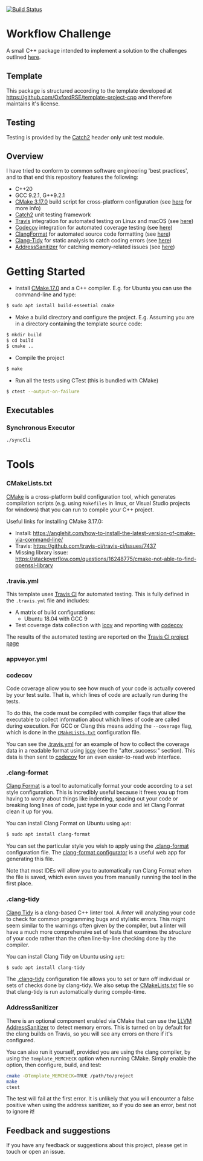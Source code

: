 [![Build Status](https://travis-ci.com/TimGuite/workflow_challenge.svg?branch=master)](https://travis-ci.com/TimGuite/workflow_challenge)

# Workflow Challenge

A small C++ package intended to implement a solution to the challenges outlined [here](CHALLENGE.md).

## Template

This package is structured according to the template developed at https://github.com/OxfordRSE/template-project-cpp and therefore maintains it's license.

## Testing

Testing is provided by the [Catch2](https://github.com/catchorg/Catch2/blob/master/single_include/catch2/catch.hpp) header only unit test module.

## Overview

I have tried to conform to common software engineering 'best practices', and to that end this repository features the following:

- C++20
- GCC 9.2.1, G++9.2.1
- [CMake 3.17.0](https://cmake.org/) build script for cross-platform configuration (see 
  [here](#cmakeliststxt) for more info)
- [Catch2](https://github.com/catchorg/Catch2) unit testing framework
- [Travis](https://travis-ci.org/) integration for automated testing on Linux 
  and macOS (see [here](travis.yml))
- [Codecov](https://codecov.io/) integration for automated coverage testing (see 
  [here](#codecov))
- [ClangFormat](https://clang.llvm.org/docs/ClangFormat.html) for automated 
  source code formatting (see [here](#clang-format))
- [Clang-Tidy](http://clang.llvm.org/extra/clang-tidy/) for static analysis to 
  catch coding errors (see [here](#clang-tidy))
- [AddressSanitizer](https://clang.llvm.org/docs/AddressSanitizer.html) for 
  catching memory-related issues (see [here](#addresssanitizer))

# Getting Started

- Install [CMake.17.0](https://cmake.org/download/) and a C++ compiler. E.g. for 
  Ubuntu you can use the command-line and type:

```bash
$ sudo apt install build-essential cmake
```

- Make a build directory and configure the project. E.g. Assuming you are in a 
  directory containing the template source code:

```bash
$ mkdir build
$ cd build
$ cmake ..
```

- Compile the project

```bash
$ make
```

- Run all the tests using CTest (this is bundled with CMake)

```bash
$ ctest --output-on-failure
```

## Executables

### Synchronous Executor

```bash
./syncCli
```

# Tools

### CMakeLists.txt

[CMake](https://cmake.org/) is a cross-platform build configuration tool, which 
generates compilation scripts (e.g. using `Makefiles` in linux, or Visual Studio 
projects for windows) that you can run to compile your C++ project.

Useful links for installing CMake 3.17.0:

- Install:  https://anglehit.com/how-to-install-the-latest-version-of-cmake-via-command-line/
- Travis: https://github.com/travis-ci/travis-ci/issues/7437
- Missing library issue: https://stackoverflow.com/questions/16248775/cmake-not-able-to-find-openssl-library

### .travis.yml

This template uses [Travis CI](https://docs.travis-ci.com/) for automated 
testing. This is fully defined in the `.travis.yml` file and includes:

- A matrix of build configurations: 
    - Ubuntu 18.04 with GCC 9
- Test coverage data collection with 
  [lcov](http://ltp.sourceforge.net/coverage/lcov.php) and reporting with 
  [codecov](https://codecov.io/) 

The results of the automated testing are reported on the [Travis CI project 
page](https://travis-ci.org/OxfordRSE/template-project-cpp)
  
### appveyor.yml

### codecov

Code coverage allow you to see how much of your code is actually covered by your 
test suite. That is, which lines of code are actually run during the tests. 

To do this, the code must be compiled with compiler flags that allow the 
executable to collect information about which lines of code are called during 
execution. For GCC or Clang this means adding the `--coverage` flag, which is 
done in the 
[`CMakeLists.txt`](https://github.com/OxfordRSE/template-project-cpp/blob/master/CMakeLists.txt) 
configuration file.

You can see the 
[.travis.yml](https://github.com/OxfordRSE/template-project-cpp/blob/master/.travis.yml) 
for an example of how to collect the coverage data in a readable format using 
[lcov](http://ltp.sourceforge.net/coverage/lcov.php) (see the "after_success:" 
section). This data is then sent to 
[codecov](https://codecov.io/gh/OxfordRSE/template-project-cpp) for an even 
easier-to-read web interface.

### .clang-format

[Clang Format](https://clang.llvm.org/docs/ClangFormat.html) is a tool to 
automatically format your code according to a set style configuration. This is 
incredibly useful because it frees you up from having to worry about things like 
indenting, spacing out your code or breaking long lines of code, just type in 
your code and let Clang Format clean it up for you.

You can install Clang Format on Ubuntu using `apt`:

```bash
$ sudo apt install clang-format
```

You can set the particular style you wish to apply using the 
[.clang-format](https://github.com/OxfordRSE/template-project-cpp/blob/master/.clang-format) 
configuration file. The [clang-format 
configurator](https://zed0.co.uk/clang-format-configurator/) is a useful web app 
for generating this file.

Note that most IDEs will allow you to automatically run Clang Format when the 
file is saved, which even saves you from manually running the tool in the first 
place.

### .clang-tidy

[Clang Tidy](http://clang.llvm.org/extra/clang-tidy/) is a clang-based C++ 
linter tool. A *linter* will analyzing your code to check for common programming 
bugs and stylistic errors. This might seem similar to the warnings often given 
by the compiler, but a linter will have a much more comprehensive set of tests 
that examines the *structure* of your code rather than the often line-by-line 
checking done by the compiler.  

You can install Clang Tidy on Ubuntu using `apt`:

```bash
$ sudo apt install clang-tidy
```

The 
[.clang-tidy](https://github.com/OxfordRSE/template-project-cpp/blob/master/.clang-tidy) 
configuration file allows you to set or turn off individual or sets of checks 
done by clang-tidy. We also setup the 
[CMakeLists.txt](https://github.com/OxfordRSE/template-project-cpp/blob/master/CMakeLists.txt) 
file so that clang-tidy is run automatically during compile-time.

### AddressSanitizer

There is an optional component enabled via CMake that can use the [LLVM AddressSanitizer](https://clang.llvm.org/docs/AddressSanitizer.html) to detect memory errors.
This is turned on by default for the clang builds on Travis, so you will see any errors on there if it's configured.

You can also run it yourself, provided you are using the clang compiler, by using the `Template_MEMCHECK` option when running CMake.
Simply enable the option, then configure, build, and test:

```bash
cmake -DTemplate_MEMCHECK=TRUE /path/to/project
make
ctest
```
The test will fail at the first error.
It is unlikely that you will encounter a false positive when using the address sanitizer, so if you do see an error, best not to ignore it!

## Feedback and suggestions

If you have any feedback or suggestions about this project, please get in touch or open an issue.
